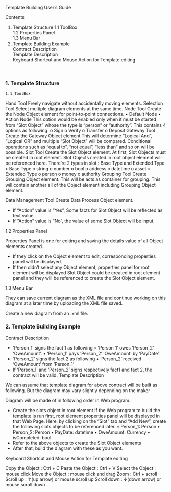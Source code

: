 




Template Building User’s Guide 

Contents

1.	Template Structure
  1.1	ToolBox  
  1.2	Properties Panel  
  1.3	Menu Bar  
2.	Template Building Example  
  Contract Description  
  Template Description  
  Keyboard Shortcut and Mouse Action for Template editing  

 
### 1.	Template Structure

    1.1	ToolBox  
   Hand Tool
	Freely navigate without accidentally moving elements.
   Selection Tool
	Select multiple diagram elements at the same time.
   Node Tool
Create the Node Object element for point-to-point connections.
•	Default Node
•	Action Node
This option would be enabled only when it must be started from “Slot Object” whose the type is “person” or “authority”.
This contains 4 options as following.
o	Sign
o	Verify
o	Transfer
o	Deposit
   Gateway Tool
Create the Gateway Object element
This will determine “Logical And”, “Logical OR” and multiple “Slot Object” will be compared.
Conditional operations such as “equal to”, “not equal”, “less than” and so on will be possible.
   Slot Tool
Create the Slot Object element.
At first, Slot Objects must be created in root element. 
Slot Objects created in root object element will be referenced here.
There’re 2 types in slot : Base Type and Extended Type
•	Base Type 
o	string
o	number
o	bool
o	address
o	datetime
o	asset
•	Extended Type
o	person
o	money
o	authority
   Grouping Tool
Create Grouping Object element.
This will be acts as container for grouping. 
This will contain another all of the Object element including Grouping Object element.

   Data Management Tool
Create Data Process Object element.
-	If “Action” value is “Yes”, Some facts for Slot Object will be reflected as text value.
-	If “Action” value is “No”, the value of some Slot Object will be input.

1.2	Properties Panel

Properties Panel is one for editing and saving the details value of all Object elements created.
-	If they click on the Object element to edit, corresponding properties panel will be displayed.
-	If then didn’t select any Object element, properties panel for root element will be displayed
Slot Object could be created in root element panel and they will be referenced to create the Slot Object element.

1.3	Menu Bar

  
They can save current diagram as the XML file and continue working on this diagram at a later time by uploading the XML file saved.
 
Create a new diagram from an .xml file.

### 2.	Template Building Example


Contract Description

-	‘Person_1’ signs the fact 1 as following
•	‘Person_1’ owes ‘Person_2’ ‘OweAmount’.
•	‘Person_1’ pays ‘Person_2’ ‘OweAmount’ by ‘PayDate’.
-	‘Person_2’ signs the fact 2 as following
•	‘Person_2’ received ‘OweAmount’ from ‘Person_1’
-	If ‘Person_1’ and ‘Person_2’ signs respectively fact1 and fact 2, the contract will be valid.
Template Description

We can assume that template diagram for above contract will be built as following.
But the diagram may vary slightly depending on the maker
 

Diagram will be made of in following order in Web program.
-	Create the slots object in root element
If the Web program to build the template is run first, root element properties panel will be displayed in that Web Page.
Here, by clicking on the “Slot” tab and “Add New”, create the following slots objects to be referenced later.
•	Person_1: Person
•	Person_2: Person
•	PayDate: datetime
•	OweAmount: Currency
•	isCompleted: bool
-	Refer to the above objects to create the Slot Object elements
-	After that, build the diagram with these as you want.

Keyboard Shortcut and Mouse Action for Template editing

Copy the Object : Ctrl + C
Paste the Object : Ctrl + V
Select the Object : mouse click
Move the Object : mouse click and drag
Zoom : Ctrl + scroll
Scroll up : ↑(up arrow) or mouse scroll up
Scroll down : ↓(down arrow) or mouse scroll down
